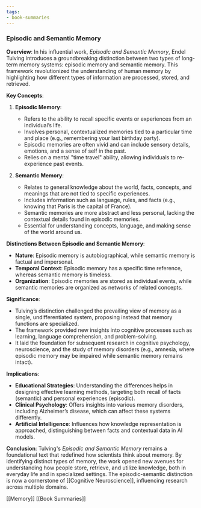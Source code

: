 ```yaml
---
tags:
- book-summaries
---
```


### **Episodic and Semantic Memory**

**Overview**:
In his influential work, _Episodic and Semantic Memory_, Endel Tulving introduces a groundbreaking distinction between two types of long-term memory systems: episodic memory and semantic memory. This framework revolutionized the understanding of human memory by highlighting how different types of information are processed, stored, and retrieved.

**Key Concepts**:

1. **Episodic Memory**:

    - Refers to the ability to recall specific events or experiences from an individual’s life.
    - Involves personal, contextualized memories tied to a particular time and place (e.g., remembering your last birthday party).
    - Episodic memories are often vivid and can include sensory details, emotions, and a sense of self in the past.
    - Relies on a mental "time travel" ability, allowing individuals to re-experience past events.
2. **Semantic Memory**:

    - Relates to general knowledge about the world, facts, concepts, and meanings that are not tied to specific experiences.
    - Includes information such as language, rules, and facts (e.g., knowing that Paris is the capital of France).
    - Semantic memories are more abstract and less personal, lacking the contextual details found in episodic memories.
    - Essential for understanding concepts, language, and making sense of the world around us.

**Distinctions Between Episodic and Semantic Memory**:

- **Nature**: Episodic memory is autobiographical, while semantic memory is factual and impersonal.
- **Temporal Context**: Episodic memory has a specific time reference, whereas semantic memory is timeless.
- **Organization**: Episodic memories are stored as individual events, while semantic memories are organized as networks of related concepts.

**Significance**:

- Tulving’s distinction challenged the prevailing view of memory as a single, undifferentiated system, proposing instead that memory functions are specialized.
- The framework provided new insights into cognitive processes such as learning, language comprehension, and problem-solving.
- It laid the foundation for subsequent research in cognitive psychology, neuroscience, and the study of memory disorders (e.g., amnesia, where episodic memory may be impaired while semantic memory remains intact).

**Implications**:

- **Educational Strategies**: Understanding the differences helps in designing effective learning methods, targeting both recall of facts (semantic) and personal experiences (episodic).
- **Clinical Psychology**: Offers insights into various memory disorders, including Alzheimer’s disease, which can affect these systems differently.
- **Artificial Intelligence**: Influences how knowledge representation is approached, distinguishing between facts and contextual data in AI models.

**Conclusion**: Tulving's _Episodic and Semantic Memory_ remains a foundational text that redefined how scientists think about memory. By identifying distinct types of memory, the work opened new avenues for understanding how people store, retrieve, and utilize knowledge, both in everyday life and in specialized settings. The episodic-semantic distinction is now a cornerstone of [[Cognitive Neuroscience]], influencing research across multiple domains.

[[Memory]]   [[Book Summaries]]